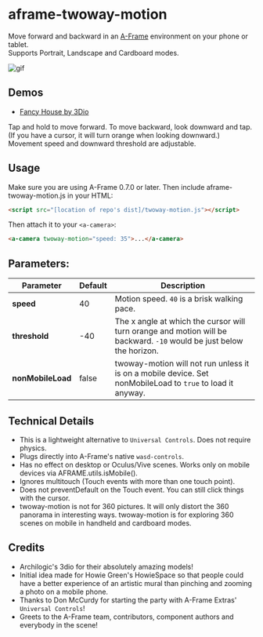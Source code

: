 # aframe-twoway-motion 

Move forward and backward in an [A-Frame](http://aframe.io) environment on your phone or tablet.   
Supports Portrait, Landscape and Cardboard modes.  

![gif](https://fasility.com/components/twoway-motion/demos/twoway-motion-3.gif)

## Demos

- [Fancy House by 3Dio](https://fasility.com/components/twoway-motion/demos/fancy-house.html) 

Tap and hold to move forward. To move backward, look downward and tap. (If you have a cursor, it will turn orange when looking downward.) Movement speed and downward threshold are adjustable.  

## Usage 

Make sure you are using A-Frame 0.7.0 or later. Then include aframe-twoway-motion.js in your HTML:
```html
<script src="[location of repo's dist]/twoway-motion.js"></script>
```

Then attach it to your `<a-camera>`: 
```html
<a-camera twoway-motion="speed: 35">...</a-camera>
```


## Parameters:

**Parameter** | **Default** | **Description**
------------ | ------------- | --------------
**speed** | 40 | Motion speed. `40` is a brisk walking pace. 
**threshold** | -40 | The x angle at which the cursor will turn orange and motion will be backward. `-10` would be just below the horizon.
**nonMobileLoad** | false | twoway-motion will not run unless it is on a mobile device. Set nonMobileLoad to `true` to load it anyway. 


## Technical Details

- This is a lightweight alternative to `Universal Controls`. Does not require physics. 
- Plugs directly into A-Frame's native `wasd-controls`.
- Has no effect on desktop or Oculus/Vive scenes. Works only on mobile devices via AFRAME.utils.isMobile(). 
- Ignores multitouch (Touch events with more than one touch point). 
- Does not preventDefault on the Touch event. You can still click things with the cursor. 
- twoway-motion is not for 360 pictures. It will only distort the 360 panorama in interesting ways. twoway-motion is for exploring 360 scenes on mobile in handheld and cardboard modes. 

## Credits
- Archilogic's 3dio for their absolutely amazing models!  
- Initial idea made for Howie Green's HowieSpace so that people could have a better experience of an artistic mural than pinching and zooming a photo on a mobile phone. 
- Thanks to Don McCurdy for starting the party with A-Frame Extras' `Universal Controls`! 
- Greets to the A-Frame team, contributors, component authors and everybody in the scene!
